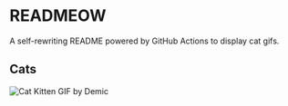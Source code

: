 # READMEOW

A self-rewriting README powered by GitHub Actions to display cat gifs.

## Cats

![Cat Kitten GIF by Demic](https://media4.giphy.com/media/3oriO0OEd9QIDdllqo/200.gif?cid=9acd02da9lkyd45gpe5gsv90qlx5dlf4yajvmv93fgpcoreo&ep=v1_gifs_search&rid=200.gif&ct=g)
